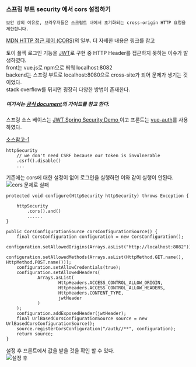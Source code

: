 ### 스프링 부트 security 에서 cors 설정하기

```
보안 상의 이유로, 브라우저들은 스크립트 내에서 초기화되는 cross-origin HTTP 요청을 제한합니다.
```   
[MDN HTTP 접근 제어 (CORS)](https://developer.mozilla.org/ko/docs/Web/HTTP/Access_control_CORS)의 일부. 더 자세한 내용은 링크를 참고

토이 플젝 로그인 기능을 [JWT](https://velopert.com/2389)로 구현 중 HTTP Header를 접근하지 못하는 이슈가 발생하였다.  
front는 vue.js로 npm으로 띄워 localhost:8082  
backend는 스프링 부트로 localhost:8080으로 cross-site가 되어 문제가 생기는 것이었다.  
stack overflow를 뒤지면 굉장히 다양한 방법이 존재한다.  

##### 여기서는 [공식 document](https://docs.spring.io/spring-security/site/docs/current/reference/html/cors.html)의 가이드를 참고 한다. 

스프링 소스 베이스는 [JWT Spring Security Demo
](https://github.com/szerhusenBC/jwt-spring-security-demo)이고 프론트는 [vue-auth](https://github.com/websanova/vue-auth)를 사용하였다.

[소스참고-1](https://github.com/szerhusenBC/jwt-spring-security-demo/blob/master/src/main/java/org/zerhusen/config/WebSecurityConfig.java#L51)
```
httpSecurity
    // we don't need CSRF because our token is invulnerable
    .csrf().disable()
    ...
```
기존에는 cors에 대한 설정이 없어 로그인을 실행하면 이와 같이 실행이 안된다.  
![cors 문제로 실패](https://drive.google.com/uc?id=1Sz0JlZ7rSYc3CSiQMF8k-WR-SeJa-jYP)   
```
protected void configure(HttpSecurity httpSecurity) throws Exception {

    httpSecurity
        .cors().and()
        ......
}

public CorsConfigurationSource corsConfigurationSource() {
    final CorsConfiguration configuration = new CorsConfiguration();
    configuration.setAllowedOrigins(Arrays.asList("http://localhost:8082"));
    configuration.setAllowedMethods(Arrays.asList(HttpMethod.GET.name(), HttpMethod.POST.name()));
    configuration.setAllowCredentials(true);
    configuration.setAllowedHeaders(
            Arrays.asList(
                    HttpHeaders.ACCESS_CONTROL_ALLOW_ORIGIN,
                    HttpHeaders.ACCESS_CONTROL_ALLOW_HEADERS,
                    HttpHeaders.CONTENT_TYPE,
                    jwtHeader
            )
    );
    configuration.addExposedHeader(jwtHeader); 
    final UrlBasedCorsConfigurationSource source = new UrlBasedCorsConfigurationSource();
    source.registerCorsConfiguration("/auth//**", configuration);
    return source;
}
```
설정 후 프론트에서 값을 받을 것을 확인 할 수 있다.  
![설정 후](https://drive.google.com/uc?id=1ldms9bI6X4yLGKFngyyav9rRLz1bsH-h) 
 